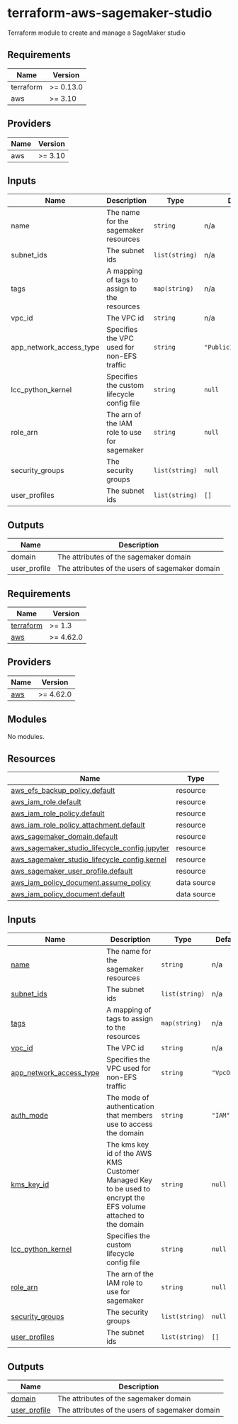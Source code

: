 # terraform-aws-sagemaker-studio
Terraform module to create and manage a SageMaker studio

<!--- BEGIN_TF_DOCS --->
## Requirements

| Name | Version |
|------|---------|
| terraform | >= 0.13.0 |
| aws | >= 3.10 |

## Providers

| Name | Version |
|------|---------|
| aws | >= 3.10 |

## Inputs

| Name | Description | Type | Default | Required |
|------|-------------|------|---------|:--------:|
| name | The name for the sagemaker resources | `string` | n/a | yes |
| subnet\_ids | The subnet ids | `list(string)` | n/a | yes |
| tags | A mapping of tags to assign to the resources | `map(string)` | n/a | yes |
| vpc\_id | The VPC id | `string` | n/a | yes |
| app\_network\_access\_type | Specifies the VPC used for non-EFS traffic | `string` | `"PublicInternetOnly"` | no |
| lcc\_python\_kernel | Specifies the custom lifecycle config file | `string` | `null` | no |
| role\_arn | The arn of the IAM role to use for sagemaker | `string` | `null` | no |
| security\_groups | The security groups | `list(string)` | `null` | no |
| user\_profiles | The subnet ids | `list(string)` | `[]` | no |

## Outputs

| Name | Description |
|------|-------------|
| domain | The attributes of the sagemaker domain |
| user\_profile | The attributes of the users of sagemaker domain |

<!--- END_TF_DOCS --->

<!-- BEGIN_TF_DOCS -->
## Requirements

| Name | Version |
|------|---------|
| <a name="requirement_terraform"></a> [terraform](#requirement\_terraform) | >= 1.3 |
| <a name="requirement_aws"></a> [aws](#requirement\_aws) | >= 4.62.0 |

## Providers

| Name | Version |
|------|---------|
| <a name="provider_aws"></a> [aws](#provider\_aws) | >= 4.62.0 |

## Modules

No modules.

## Resources

| Name | Type |
|------|------|
| [aws_efs_backup_policy.default](https://registry.terraform.io/providers/hashicorp/aws/latest/docs/resources/efs_backup_policy) | resource |
| [aws_iam_role.default](https://registry.terraform.io/providers/hashicorp/aws/latest/docs/resources/iam_role) | resource |
| [aws_iam_role_policy.default](https://registry.terraform.io/providers/hashicorp/aws/latest/docs/resources/iam_role_policy) | resource |
| [aws_iam_role_policy_attachment.default](https://registry.terraform.io/providers/hashicorp/aws/latest/docs/resources/iam_role_policy_attachment) | resource |
| [aws_sagemaker_domain.default](https://registry.terraform.io/providers/hashicorp/aws/latest/docs/resources/sagemaker_domain) | resource |
| [aws_sagemaker_studio_lifecycle_config.jupyter](https://registry.terraform.io/providers/hashicorp/aws/latest/docs/resources/sagemaker_studio_lifecycle_config) | resource |
| [aws_sagemaker_studio_lifecycle_config.kernel](https://registry.terraform.io/providers/hashicorp/aws/latest/docs/resources/sagemaker_studio_lifecycle_config) | resource |
| [aws_sagemaker_user_profile.default](https://registry.terraform.io/providers/hashicorp/aws/latest/docs/resources/sagemaker_user_profile) | resource |
| [aws_iam_policy_document.assume_policy](https://registry.terraform.io/providers/hashicorp/aws/latest/docs/data-sources/iam_policy_document) | data source |
| [aws_iam_policy_document.default](https://registry.terraform.io/providers/hashicorp/aws/latest/docs/data-sources/iam_policy_document) | data source |

## Inputs

| Name | Description | Type | Default | Required |
|------|-------------|------|---------|:--------:|
| <a name="input_name"></a> [name](#input\_name) | The name for the sagemaker resources | `string` | n/a | yes |
| <a name="input_subnet_ids"></a> [subnet\_ids](#input\_subnet\_ids) | The subnet ids | `list(string)` | n/a | yes |
| <a name="input_tags"></a> [tags](#input\_tags) | A mapping of tags to assign to the resources | `map(string)` | n/a | yes |
| <a name="input_vpc_id"></a> [vpc\_id](#input\_vpc\_id) | The VPC id | `string` | n/a | yes |
| <a name="input_app_network_access_type"></a> [app\_network\_access\_type](#input\_app\_network\_access\_type) | Specifies the VPC used for non-EFS traffic | `string` | `"VpcOnly"` | no |
| <a name="input_auth_mode"></a> [auth\_mode](#input\_auth\_mode) | The mode of authentication that members use to access the domain | `string` | `"IAM"` | no |
| <a name="input_kms_key_id"></a> [kms\_key\_id](#input\_kms\_key\_id) | The kms key id of the AWS KMS Customer Managed Key to be used to encrypt the EFS volume attached to the domain | `string` | `null` | no |
| <a name="input_lcc_python_kernel"></a> [lcc\_python\_kernel](#input\_lcc\_python\_kernel) | Specifies the custom lifecycle config file | `string` | `null` | no |
| <a name="input_role_arn"></a> [role\_arn](#input\_role\_arn) | The arn of the IAM role to use for sagemaker | `string` | `null` | no |
| <a name="input_security_groups"></a> [security\_groups](#input\_security\_groups) | The security groups | `list(string)` | `null` | no |
| <a name="input_user_profiles"></a> [user\_profiles](#input\_user\_profiles) | The subnet ids | `list(string)` | `[]` | no |

## Outputs

| Name | Description |
|------|-------------|
| <a name="output_domain"></a> [domain](#output\_domain) | The attributes of the sagemaker domain |
| <a name="output_user_profile"></a> [user\_profile](#output\_user\_profile) | The attributes of the users of sagemaker domain |
<!-- END_TF_DOCS -->